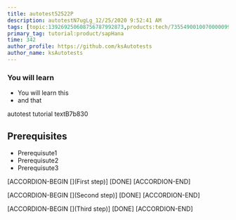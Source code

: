 ```yaml
---
title: autotest52522P
description: autotestN7ugLg_12/25/2020 9:52:41 AM
tags: [topic:139269250608756787992873,products:tech/73554900100700000996,tutorial:experience/advanced]
primary_tag: tutorial:product/sapHana
time: 342
author_profile: https://github.com/ksAutotests
author_name: ksAutotests
---
```

### You will learn
- You will learn this
- and that

autotest tutorial textB7b830

## Prerequisites
- Prerequisute1
- Prerequisute2
- Prerequisute3

[ACCORDION-BEGIN [](First step)]
[DONE]
[ACCORDION-END]

[ACCORDION-BEGIN [](Second step)]
[DONE]
[ACCORDION-END]

[ACCORDION-BEGIN [](Third step)]
[DONE]
[ACCORDION-END]

